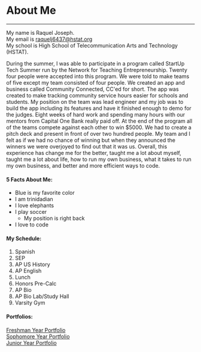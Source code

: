 # About Me 
---
My name is Raquel Joseph.  
My email is raquelj6437@hstat.org  
My school is High School of Telecommunication Arts and Technology (HSTAT).

During the summer, I was able to participate in a program called StartUp Tech Summer run by the Network for Teaching Entrepreneurship. Twenty four people were accepted into this program. We were told to make teams of five except my team consisted of four people. We created an app and business called Community Connected, CC'ed for short. The app was created to make tracking community service hours easier for schools and students. My position on the team was lead engineer and my job was to build the app including its features and have it finished enough to demo for the judges. Eight weeks of hard work and spending many hours with our mentors from Capital One Bank really paid off. At the end of the program all of the teams compete against each other to win $5000. We had to create a pitch deck and present in front of over two hundred people. My team and I felt as if we had no chance of winning but when they announced the winners we were overjoyed to find out that it was us. Overall, this experience has change me for the better, taught me a lot about myself, taught me a lot about life, how to run my own business, what it takes to run my own business, and better and more efficient ways to code.

#### 5 Facts About Me:
* Blue is my favorite color
* I am trinidadian
* I love elephants
* I play soccer
  * My position is right back
* I love to code

#### My Schedule:
1. Spanish
2. SEP
3. AP US History
4. AP English
5. Lunch
6. Honors Pre-Calc
7. AP Bio
8. AP Bio Lab/Study Hall
9. Varsity Gym

#### Portfolios:
[Freshman Year Portfolio](https://sites.google.com/a/hstat.org/raquelj6437sep09/)  
[Sophomore Year Portfolio](https://sites.google.com/a/hstat.org/raquelj6437sep10/)  
[Junior Year Portfolio](https://sites.google.com/a/hstat.org/raquelj6437sep11/)  
